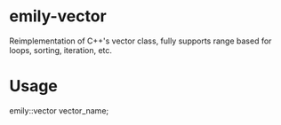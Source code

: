 # emily-vector
Reimplementation of C++'s vector class, fully supports range based for loops, sorting, iteration, etc.


# Usage 
emily::vector<type> vector_name; 
